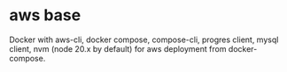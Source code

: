 # aws base

Docker with aws-cli, docker compose, compose-cli, progres client, mysql client, nvm (node 20.x by default) for aws deployment from docker-compose.